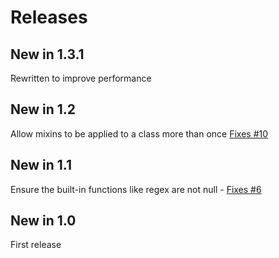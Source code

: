 # Releases

## New in 1.3.1
Rewritten to improve performance

## New in 1.2
Allow mixins to be applied to a class more than once [Fixes #10](https://github.com/mrpmorris/Morris.Moxy/issues/10)

## New in 1.1
Ensure the built-in functions like regex are not null - [Fixes #6](https://github.com/mrpmorris/Morris.Moxy/issues/6)

## New in 1.0
First release

